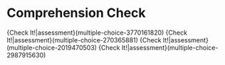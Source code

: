 # Comprehension Check

{Check It!|assessment}(multiple-choice-3770161820)
{Check It!|assessment}(multiple-choice-270365881)
{Check It!|assessment}(multiple-choice-2019470503)
{Check It!|assessment}(multiple-choice-2987915630)